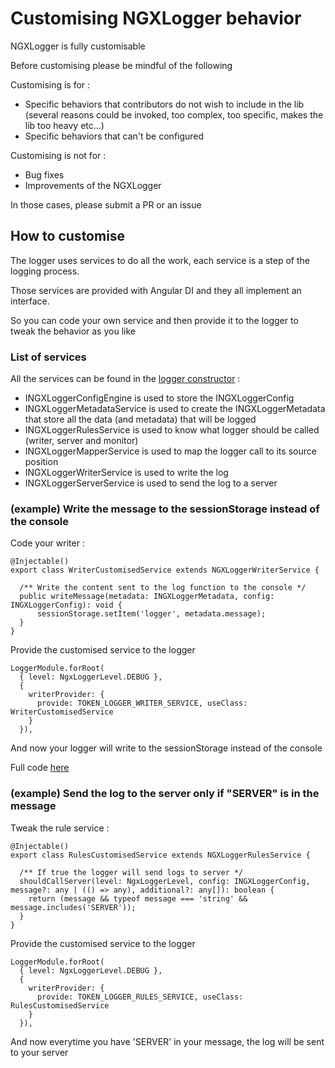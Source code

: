 # Customising NGXLogger behavior

NGXLogger is fully customisable

Before customising please be mindful of the following

Customising is for :
 - Specific behaviors that contributors do not wish to include in the lib (several reasons could be invoked, too complex, too specific, makes the lib too heavy etc...)
 - Specific behaviors that can't be configured

Customising is not for :
 - Bug fixes
 - Improvements of the NGXLogger

In those cases, please submit a PR or an issue

## How to customise

The logger uses services to do all the work, each service is a step of the logging process.

Those services are provided with Angular DI and they all implement an interface.

So you can code your own service and then provide it to the logger to tweak the behavior as you like

### List of services

All the services can be found in the [logger constructor](../src/lib/logger.service.ts) :
 - INGXLoggerConfigEngine is used to store the INGXLoggerConfig
 - INGXLoggerMetadataService is used to create the INGXLoggerMetadata that store all the data (and metadata) that will be logged
 - INGXLoggerRulesService is used to know what logger should be called (writer, server and monitor)
 - INGXLoggerMapperService is used to map the logger call to its source position
 - INGXLoggerWriterService is used to write the log
 - INGXLoggerServerService is used to send the log to a server

### (example) Write the message to the sessionStorage instead of the console

Code your writer :

```
@Injectable()
export class WriterCustomisedService extends NGXLoggerWriterService {

  /** Write the content sent to the log function to the console */
  public writeMessage(metadata: INGXLoggerMetadata, config: INGXLoggerConfig): void {
      sessionStorage.setItem('logger', metadata.message);
  }
}
```

Provide the customised service to the logger

```
LoggerModule.forRoot(
  { level: NgxLoggerLevel.DEBUG },
  {
    writerProvider: {
      provide: TOKEN_LOGGER_WRITER_SERVICE, useClass: WriterCustomisedService
    }
  }),
```

And now your logger will write to the sessionStorage instead of the console

Full code [here](../projects/customise/src/app/writer)

### (example) Send the log to the server only if "SERVER" is in the message

Tweak the rule service :

```
@Injectable()
export class RulesCustomisedService extends NGXLoggerRulesService {

  /** If true the logger will send logs to server */
  shouldCallServer(level: NgxLoggerLevel, config: INGXLoggerConfig, message?: any | (() => any), additional?: any[]): boolean {
    return (message && typeof message === 'string' && message.includes('SERVER'));
  }
}
```

Provide the customised service to the logger

```
LoggerModule.forRoot(
  { level: NgxLoggerLevel.DEBUG },
  {
    writerProvider: {
      provide: TOKEN_LOGGER_RULES_SERVICE, useClass: RulesCustomisedService
    }
  }),
```

And now everytime you have 'SERVER' in your message, the log will be sent to your server
